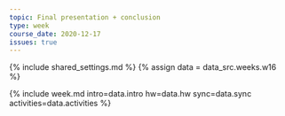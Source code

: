```yaml
---
topic: Final presentation + conclusion
type: week
course_date: 2020-12-17
issues: true
---
```


{% include shared_settings.md %}
{% assign data = data_src.weeks.w16 %}

{% include week.md
  intro=data.intro
  hw=data.hw
  sync=data.sync
  activities=data.activities
%}

